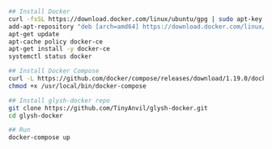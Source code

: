 ```bash
## Install Docker
curl -fsSL https://download.docker.com/linux/ubuntu/gpg | sudo apt-key add -
add-apt-repository "deb [arch=amd64] https://download.docker.com/linux/ubuntu $(lsb_release -cs) stable"
apt-get update
apt-cache policy docker-ce
apt-get install -y docker-ce
systemctl status docker

## Install Docker Compose
curl -L https://github.com/docker/compose/releases/download/1.19.0/docker-compose-`uname -s`-`uname -m` -o /usr/local/bin/docker-compose
chmod +x /usr/local/bin/docker-compose

## Install glysh-docker repo
git clone https://github.com/TinyAnvil/glysh-docker.git
cd glysh-docker

## Run
docker-compose up
```

<!--
mechanic add api-test --host=api-test.gly.sh --backends=3001 --https=true --redirect-to-https=true
mechanic add core-test --host=core-test.gly.sh --backends=4001 --https=true --redirect-to-https=true
mechanic add horizon-test --host=horizon-test.gly.sh --backends=5001 --https=true --redirect-to-https=true

mechanic add api --host=api.gly.sh --backends=3000 --https=true --redirect-to-https=true
mechanic add core --host=core.gly.sh --backends=4000 --https=true --redirect-to-https=true
mechanic add horizon --host=horizon.gly.sh --backends=5000 --https=true --redirect-to-https=true
-->